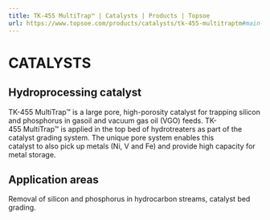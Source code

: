 ```yaml
---
title: TK-455 MultiTrap™ | Catalysts | Products | Topsoe
url: https://www.topsoe.com/products/catalysts/tk-455-multitraptm#main-content
---
```


# CATALYSTS

## Hydroprocessing catalyst

TK-455 MultiTrap™ is a large pore, high-porosity catalyst for trapping silicon and phosphorus in gasoil and vacuum gas oil (VGO) feeds. TK-455 MultiTrap™ is applied in the top bed of hydrotreaters as part of the catalyst grading system. The unique pore system enables this catalyst to also pick up metals (Ni, V and Fe) and provide high capacity for metal storage.

## Application areas

Removal of silicon and phosphorus in hydrocarbon streams, catalyst bed grading.